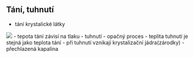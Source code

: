 ## Tání, tuhnutí
- tání krystalické látky
<img src="http://moodle2.gymcheb.cz/pluginfile.php/2417/mod_page/content/1/graftan.gif">
- tepota tání závisí na tlaku
- tuhnutí
  - opačný proces
  - teplita tuhnutí je stejná jako teplota tání
  - při tuhnutí vznikají krystalizační jádra(zárodky)
  - přechlazená kapalina
